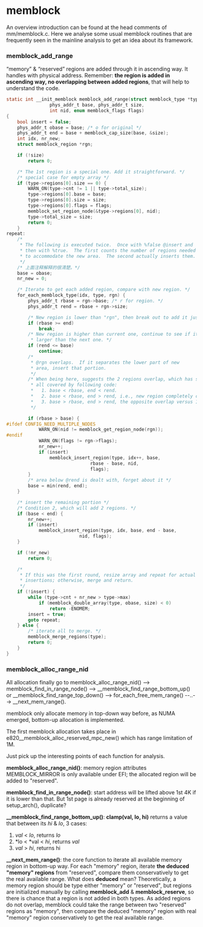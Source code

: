 # memblock

An overview introduction can be found at the head comments of mm/memblock.c.  Here we analyse some usual memblock routines that are frequently seen in the mainline analysis to get an idea about its framework.

### memblock_add_range

“memory” & “reserved” regions are added through it in ascending way. It handles with physical address. Remember: **the region is added in ascending way, no overlapping between added regions**, that will help to understand the code.

```c
static int __init_memblock memblock_add_range(struct memblock_type *type,
				phys_addr_t base, phys_addr_t size,
				int nid, enum memblock_flags flags)
{
	bool insert = false;
	phys_addr_t obase = base; /* o for original */
	phys_addr_t end = base + memblock_cap_size(base, &size);
	int idx, nr_new;
	struct memblock_region *rgn;

	if (!size)
		return 0;

	/* The 1st region is a special one. Add it straightforward. */
	/* special case for empty array */
	if (type->regions[0].size == 0) {
		WARN_ON(type->cnt != 1 || type->total_size);
		type->regions[0].base = base;
		type->regions[0].size = size;
		type->regions[0].flags = flags;
		memblock_set_region_node(&type->regions[0], nid);
		type->total_size = size;
		return 0;
	}
repeat:
	/*
	 * The following is executed twice.  Once with %false @insert and
	 * then with %true.  The first counts the number of regions needed
	 * to accommodate the new area.  The second actually inserts them.
	 */
	/* 上面注释解释的很清楚。*/
	base = obase;
	nr_new = 0;

	/* Iterate to get each added region, compare with new region. */
	for_each_memblock_type(idx, type, rgn) {
		phys_addr_t rbase = rgn->base; /* r for region. */
		phys_addr_t rend = rbase + rgn->size;

		/* New region is lower than "rgn", then break out to add it just before "rgn". */
		if (rbase >= end)
			break;
		/* New region is higher than current one, continue to see if it is still
		 * larger than the next one. */
		if (rend <= base)
			continue;
		/*
		 * @rgn overlaps.  If it separates the lower part of new
		 * area, insert that portion.
		 */
		/* When being here, suggests the 2 regions overlap, which has several conditions:
		 * all covered by following code:
		 *   1. base < rbase, end < rend.
		 *   2. base < rbase, end > rend, i.e., new region completely cover the current one.
		 *   3. base > rbase, end > rend, the opposite overlap versus 1.
		 */

		if (rbase > base) {
#ifdef CONFIG_NEED_MULTIPLE_NODES
			WARN_ON(nid != memblock_get_region_node(rgn));
#endif
			WARN_ON(flags != rgn->flags);
			nr_new++;
			if (insert)
				memblock_insert_region(type, idx++, base,
						       rbase - base, nid,
						       flags);
		}
		/* area below @rend is dealt with, forget about it */
		base = min(rend, end);
	}

	/* insert the remaining portion */
	/* Condition 2, which will add 2 regions. */
	if (base < end) {
		nr_new++;
		if (insert)
			memblock_insert_region(type, idx, base, end - base,
					       nid, flags);
	}

	if (!nr_new)
		return 0;

	/*
	 * If this was the first round, resize array and repeat for actual
	 * insertions; otherwise, merge and return.
	 */
	if (!insert) {
		while (type->cnt + nr_new > type->max)
			if (memblock_double_array(type, obase, size) < 0)
				return -ENOMEM;
		insert = true;
		goto repeat;
	} else {
		/* iterate all to merge. */
		memblock_merge_regions(type);
		return 0;
	}
}
```


### memblock_alloc_range_nid

All allocation finally go to memblock_alloc_range_nid() --> memblock_find_in_range_node() --> __memblock_find_range_bottom_up() or __memblock_find_range_top_down() --> for_each_free_mem_range() --..--> __next_mem_range().

memblock only allocate memory in top-down way before, as NUMA emerged, bottom-up allocation is implemented.

The first memblock allocation takes place in e820__memblock_alloc_reserved_mpc_new() which has range limitation of 1M.

Just pick up the interesting points of each function for analysis.

**memblock_alloc_range_nid()**: memory region attributes MEMBLOCK_MIRROR is only available under EFI; the allocated region will be added to "reserved".

**memblock_find_in_range_node()**: start address will be lifted above 1st 4K if it is lower than that. But 1st page is already reserved at the beginning of setup_arch(), duplicate?

**__memblock_find_range_bottom_up()**: **clamp(val, lo, hi)** returns a value that between its *hi* & *lo*, 3 cases:

  1. *val* < *lo*, returns *lo*
  2. *lo < *val < *hi*, returns *val*
  3. *val* > *hi*, returns hi

**__next_mem_range()**: the core function to iterate all available memory region in bottom-up way. For each "memory" region, iterate **the deduced "memory" regions** from "reserved", compare them conservatively to get the real available range. What does **deduced** mean? Theoretically, a memory region should be type either "memory" or "reserved", but regions are initialized manually by calling **memblock_add** & **memblock_reserve**, so there is chance that a region is not added in both types. As added regions do not overlap, memblock could take the range between two "reserved" regions as "memory", then compare the deduced "memory" region with real "memory" region conservatively to get the real available range.